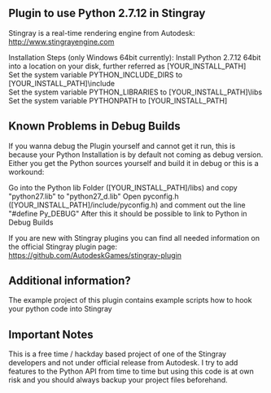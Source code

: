 ## Plugin to use Python 2.7.12 in Stingray

Stingray is a real-time rendering engine from Autodesk:
http://www.stingrayengine.com

Installation Steps (only Windows 64bit currently):
Install Python 2.7.12 64bit into a location on your disk, further referred as [YOUR_INSTALL_PATH]  
Set the system variable PYTHON_INCLUDE_DIRS to [YOUR_INSTALL_PATH]\include  
Set the system variable PYTHON_LIBRARIES to [YOUR_INSTALL_PATH]\libs  
Set the system variable PYTHONPATH to [YOUR_INSTALL_PATH]

## Known Problems in Debug Builds

If you wanna debug the Plugin yourself and cannot get it run, this is because your Python
Installation is by default not coming as debug version. Either you get the Python sources
yourself and build it in debug or this is a workound:

Go into the Python lib Folder ([YOUR_INSTALL_PATH]/libs) and copy "python27.lib" to "python27_d.lib"
Open pyconfig.h ([YOUR_INSTALL_PATH]/include/pyconfig.h) and comment out the line "#define Py_DEBUG"
After this it should be possible to link to Python in Debug Builds

If you are new with Stingray plugins you can find all 
needed information on the official Stingray plugin page:  
https://github.com/AutodeskGames/stingray-plugin

## Additional information?

The example project of this plugin contains example scripts how to hook your python code into Stingray

## Important Notes

This is a free time / hackday based project of one of the Stingray developers and not under official
release from Autodesk. I try to add features to the Python API from time to time but using this code
is at own risk and you should always backup your project files beforehand.
